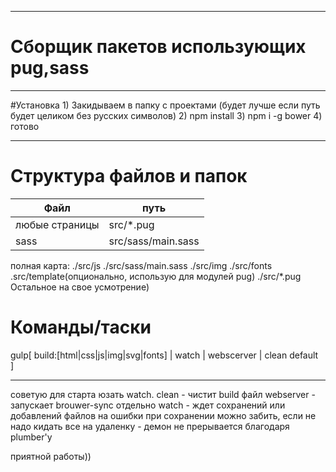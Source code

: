 ***
# Сборщик пакетов использующих pug,sass
*** 
#Установка
    1) Закидываем в папку с проектами (будет лучше если путь будет целиком без русских символов)
    2) npm install
    3) npm i -g bower
    4) готово
***
# Структура файлов и папок

Файл            | путь
----------------|---------------------------------
любые страницы  | src/*.pug
sass            | src/sass/main.sass

полная карта:
    ./src/js
    ./src/sass/main.sass
    ./src/img
    ./src/fonts
    .src/template(опционально, использую для модулей pug)
    ./src/*.pug
Остальное на свое усмотрение)

# Команды/таски
gulp[
        build:[html|css|js|img|svg|fonts] |
        watch |
        webscerver |
        clean
        default    
    ]
***
советую для старта юзать watch.
clean - чистит build файл
webserver - запускает brouwer-sync отдельно
watch - ждет сохранений или добавлений файлов
на ошибки при сохранении можно забить, если не 
надо кидать все на удаленку - демон не прерывается 
благодаря plumber'у

приятной работы))
